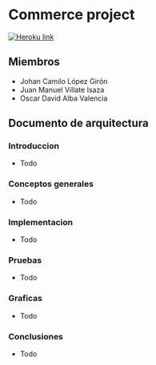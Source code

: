 # Commerce project
[![Heroku link](https://www.herokucdn.com/deploy/button.png)](https://commerce-project.herokuapp.com/)
## Miembros
- Johan Camilo López Girón
- Juan Manuel Villate Isaza
- Oscar David Alba Valencia

## Documento de arquitectura

### Introduccion
- Todo
### Conceptos generales
- Todo
### Implementacion
- Todo
### Pruebas
- Todo
### Graficas
- Todo
### Conclusiones
- Todo
